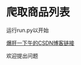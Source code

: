 <h1>爬取商品列表</h1>
<p>运行run.py以开始</p>
<a href="https://blog.csdn.net/pineapple_C/article/details/108181761">爆肝一下午的CSDN博客链接</a>
<p></p>
<p>欢迎提出问题</p>